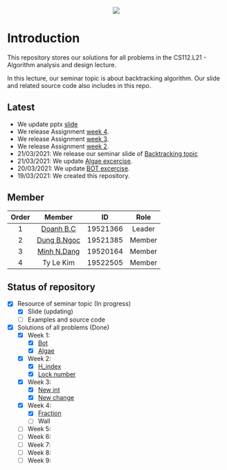 <p align="center">
  <img src="https://user-images.githubusercontent.com/56221762/111880949-da1dd580-89e0-11eb-876c-a68752260d3b.png">
</p>

# Introduction

This repository stores our solutions for all problems in the CS112.L21 - Algorithm analysis and design lecture.

In this lecture, our seminar topic is about backtracking algorithm. Our slide and related source code also includes in this repo.

## Latest

- We update pptx [slide](Seminar/03_BACKTRACKING.pptx)
- We release Assignment [week 4](Assignments/Week4).
- We release Assignment [week 3](Assignments/Week3).
- We release Assignment [week 2](Assignments/Week2).
- 21/03/2021: We release our seminar slide of [Backtracking topic](Seminar)
- 21/03/2021: We update [Algae excercise](Assignments/Week1/Algae).
- 20/03/2021: We update [BOT excercise](Assignments/Week1/BOT).
- 19/03/2021: We created this repository.

## Member

|Order|    Member         |  ID        | Role 
|:---:| :-----------:     | :--:       | :--: 
|1    |    [Doanh B.C](https://github.com/caodoanh2001/)      |  19521366  | Leader
|2    |    [Dung B.Ngoc](https://github.com/buidung2004/)    |  19521385  | Member
|3    |    [Minh N.Dang](https://github.com/ELO102)    |  19520164  | Member
|4    |    Ty Le Kim      |  19522505  | Member

## Status of repository

- [x] Resource of seminar topic (In progress)
    - [x] Slide (updating)
    - [ ] Examples and source code
- [x] Solutions of all problems (Done)
    - [x] Week 1:
        - [x] [Bot](Assignments/Week1/BOT)
        - [x] [Algae](Assignments/Week1/Algae)
    - [x] Week 2:
        - [x] [H_index](Assignments/Week2/H_index)
        - [x] [Lock number](Assignments/Week2/Lock_number)
    - [x] Week 3:
        - [x] [New int](Assignments/Week3/NewInt)
        - [x] [New change](Assignments/Week3/NewChange)
    - [x] Week 4:
        - [x] [Fraction](Assignments/Week4/Fraction)
        - [ ] Wall
    - [ ] Week 5:
    - [ ] Week 6:
    - [ ] Week 7:
    - [ ] Week 8:
    - [ ] Week 9:

